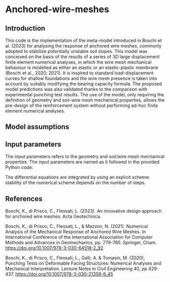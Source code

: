 # Anchored-wire-meshes

## Introduction
This code is the implementation of the meta-model introduced in Boschi et al. (2023) for analysing the response of anchored wire meshes, commonly adopted to stabilize potentially unstable soil slopes. 
This model was conceived on the basis of the results of a series of 3D large displacement finite element numerical analyses, in which the wire mesh mechanical behaviour is modelled as either an elastic or an elastic-plastic membrane (Boschi et al., 2020; 2021). It is inspired to standard load-displacement curves for shallow foundations and the wire mesh presence is taken into account by suitably modifying the bearing capacity formula. The proposed model predictions was also validated thanks to the comparison with experimental punching test results. 
The use of the model, only requiring the definition of geometry and soil-wire mesh mechanical properties, allows the pre-design of the reinforcement system without performing ad-hoc finite element numerical analyses. 

## Model assumptions


## Input parameters
The input parameters refers to the geometry and soil/wire mesh mechanical properties. 
The input parameters are named as it followed in the provided Python code:





The differential equations are integrated by using an explicit scheme: stability of the numerical scheme depends on the number of steps.





## References

Boschi, K., di Prisco, C., Flessati, L. (2023). An innovative design approach for anchored wire meshes. Acta Geotechnica. 

Boschi, K., di Prisco, C., Flessati, L., & Mazzon, N. (2021). Numerical Analysis of the Mechanical Response of Anchored Wire Meshes. In International Conference of the International Association for Computer Methods and Advances in Geomechanics, pp. 779-785. Springer, Cham. https://doi.org/10.1007/978-3-030-64518-2_92 

Boschi, K., di Prisco, C., Flessati, L., Galli, A. & Tomasin, M. (2020), Punching Tests on Deformable Facing Structures: Numerical Analyses and Mechanical Interpretation. Lecture Notes in Civil Engineering 40, pp 429-437. https://doi.org/10.1007/978-3-030-21359-6_45 
